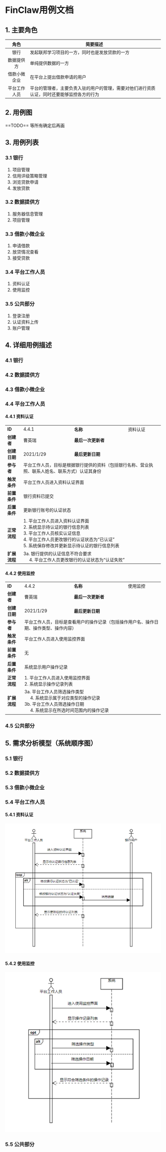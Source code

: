# FinClaw用例文档

## 1. 主要角色

|     角色     | 简要描述                                                |
| :----------: | ----------------------------------------------------- |
|     银行     | 发起联邦学习项目的一方，同时也是发放贷款的一方               |
|  数据提供方  | 单纯提供数据的一方                                         |
| 借款小微企业 | 在平台上提出借款申请的用户                                   |
| 平台工作人员 | 平台的管理者，主要负责入驻的用户的管理，需要对他们进行资质认证，同时还要能够监控各方的行为 |

## 2. 用例图

==TODO== 等所有确定后再画

## 3. 用例列表

### 3.1 银行

1. 项目管理
2. 信用评级策略管理
3. 浏览贷款申请
4. 发放贷款

### 3.2 数据提供方

1. 服务器信息管理
2. 项目管理

### 3.3 借款小微企业

1. 申请借款
2. 放贷情况查看
3. 接受贷款

### 3.4 平台工作人员

1. 资料认证
2. 使用监控

### 3.5 公共部分

1. 登录注册
2. 认证资料上传
3. 账户管理

## 4. 详细用例描述

### 4.1 银行

### 4.2 数据提供方

### 4.3 借款小微企业

### 4.4 平台工作人员

#### 4.4.1 资料认证

<table>
    <tr>
        <td><b>ID</b></td>
        <td>4.4.1</td>
        <td><b>名称</b></td>
        <td>资料认证</td>
    </tr>
    <tr>
        <td><b>创建者</b></td>
        <td>曹英瑞</td>
        <td><b>最后一次更新者</b></td>
        <td></td>
    </tr>
    <tr>
        <td><b>创建日期</b></td>
        <td>2021/1/29</td>
        <td><b>最后更新日期</b></td>
        <td></td>
    </tr>
    <tr>
        <td><b>参与者</b></td>
        <td colspan="3">平台工作人员，目标是根据银行提供的资料（包括银行名称、营业执照、联系人姓名、联系方式）认证其身份</td>
    </tr>
    <tr>
        <td><b>触发条件</b></td>
        <td colspan="3">平台工作人员进入资料认证界面</td>
    </tr>
    <tr>
        <td><b>前置条件</b></td>
        <td colspan="3">银行资料已提交</td>
    </tr>
    <tr>
        <td><b>后置条件</b></td>
        <td colspan="3">更新银行账号的认证状态</td>
    </tr>
    <tr>
        <td><b>正常流程</b></td>
        <td colspan="3">
        1. 平台工作人员进入资料认证界面<br/>
        2. 系统显示待认证的银行信息列表<br/>
        3. 平台工作人员核实认证信息<br/>
        4. 平台工作人员更改银行的认证状态为“已认证”<br/>
        5. 系统保存修改并更新显示待认证的银行信息列表</td>
    </tr>
    <tr>
        <td><b>扩展流程</b></td>
        <td colspan="3">
        3a. 银行提供的认证信息不符合要求<br/>
        &nbsp;&nbsp;&nbsp;&nbsp; 4. 平台工作人员更改银行的认证状态为“认证失败”</td>
    </tr>
</table>

#### 4.4.2 使用监控

<table>
    <tr>
        <td><b>ID</b></td>
        <td>4.4.2</td>
        <td><b>名称</b></td>
        <td>使用监控</td>
    </tr>
    <tr>
        <td><b>创建者</b></td>
        <td>曹英瑞</td>
        <td><b>最后一次更新者</b></td>
        <td></td>
    </tr>
    <tr>
        <td><b>创建日期</b></td>
        <td>2021/1/29</td>
        <td><b>最后更新日期</b></td>
        <td></td>
    </tr>
    <tr>
        <td><b>参与者</b></td>
        <td colspan="3">平台工作人员，目标是查看用户的操作记录（包括操作用户名、操作日期、操作类型、操作内容）</td>
    </tr>
    <tr>
        <td><b>触发条件</b></td>
        <td colspan="3">平台工作人员进入使用监控界面</td>
    </tr>
    <tr>
        <td><b>前置条件</b></td>
        <td colspan="3">无</td>
    </tr>
    <tr>
        <td><b>后置条件</b></td>
        <td colspan="3">系统显示用户操作记录</td>
    </tr>
    <tr>
        <td><b>正常流程</b></td>
        <td colspan="3">
        1. 平台工作人员进入使用监控界面<br/>
        2. 系统显示操作记录列表</td>
    </tr>
    <tr>
        <td><b>扩展流程</b></td>
        <td colspan="3">
        3a. 平台工作人员筛选操作类型<br/>
        &nbsp;&nbsp;&nbsp;&nbsp; 4. 系统显示属于对应类型的操作记录<br/>
        3b. 平台工作人员筛选操作日期<br/>
        &nbsp;&nbsp;&nbsp;&nbsp; 4. 系统显示在所选时间范围内的操作记录</td>
    </tr>
</table>

### 4.5 公共部分



## 5. 需求分析模型（系统顺序图）

### 5.1 银行

### 5.2 数据提供方

### 5.3 借款小微企业

### 5.4 平台工作人员

#### 5.4.1 资料认证
![](pic/用例/资料认证.png)

#### 5.4.2 使用监控

![](pic/用例/使用监控.png)

### 5.5 公共部分